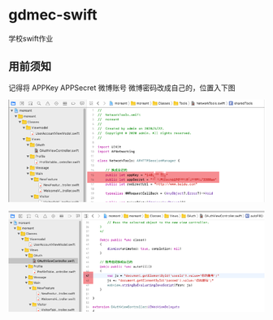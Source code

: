 # gdmec-swift

学校swift作业



## 用前须知

记得将 APPKey APPSecret 微博账号 微博密码改成自己的，位置入下图

![image-20200627221819345](md_img/image-20200627221819345.png)



![image-20200627221720756](md_img/image-20200627221720756.png)

